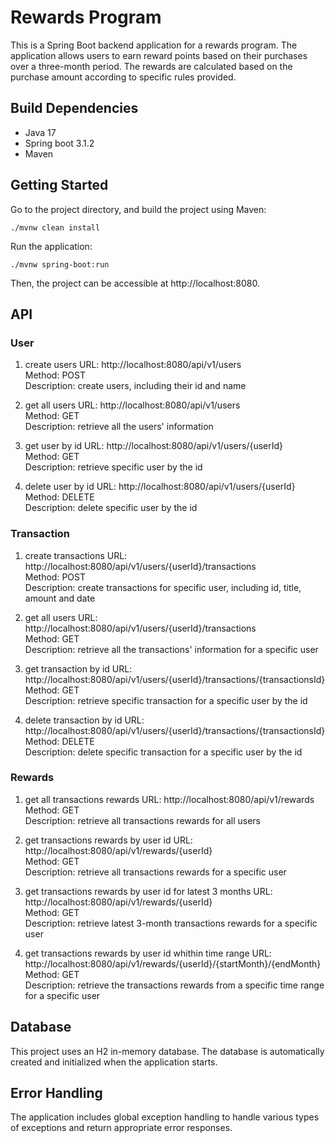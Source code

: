 # Rewards Program
This is a Spring Boot backend application for a rewards program. The application allows users to earn reward points based on their purchases over a three-month period. The rewards are calculated based on the purchase amount according to specific rules provided.

## Build Dependencies
- Java 17
- Spring boot 3.1.2
- Maven

## Getting Started
Go to the project directory, and build the project using Maven:
```
./mvnw clean install
```
Run the application:
```
./mvnw spring-boot:run
```
Then, the project can be accessible at http://localhost:8080.

## API 
### User
1. create users
URL: http://localhost:8080/api/v1/users  
Method: POST  
Description: create users, including their id and name

2. get all users
URL: http://localhost:8080/api/v1/users  
Method: GET  
Description: retrieve all the users' information

3. get user by id
URL: http://localhost:8080/api/v1/users/{userId}  
Method: GET  
Description: retrieve specific user by the id

4. delete user by id
URL: http://localhost:8080/api/v1/users/{userId}  
Method: DELETE  
Description: delete specific user by the id


### Transaction
1. create transactions
URL: http://localhost:8080/api/v1/users/{userId}/transactions  
Method: POST  
Description: create transactions for specific user, including id, title, amount and date

2. get all users
URL: http://localhost:8080/api/v1/users/{userId}/transactions  
Method: GET  
Description: retrieve all the transactions' information for a specific user

3. get transaction by id
URL: http://localhost:8080/api/v1/users/{userId}/transactions/{transactionsId}  
Method: GET  
Description: retrieve specific transaction for a specific user by the id

4. delete transaction by id
URL: http://localhost:8080/api/v1/users/{userId}/transactions/{transactionsId}  
Method: DELETE  
Description: delete specific transaction for a specific user by the id

### Rewards
1. get all transactions rewards
URL: http://localhost:8080/api/v1/rewards  
Method: GET  
Description: retrieve all transactions rewards for all users

2. get transactions rewards by user id
URL: http://localhost:8080/api/v1/rewards/{userId}  
Method: GET  
Description: retrieve all transactions rewards for a specific user

3. get transactions rewards by user id for latest 3 months
URL: http://localhost:8080/api/v1/rewards/{userId}  
Method: GET  
Description: retrieve latest 3-month transactions rewards for a specific user

4. get transactions rewards by user id whithin time range
URL: http://localhost:8080/api/v1/rewards/{userId}/{startMonth}/{endMonth}  
Method: GET  
Description: retrieve the transactions rewards from a specific time range for a specific user


## Database
This project uses an H2 in-memory database. The database is automatically created and initialized when the application starts.

## Error Handling
The application includes global exception handling to handle various types of exceptions and return appropriate error responses.

